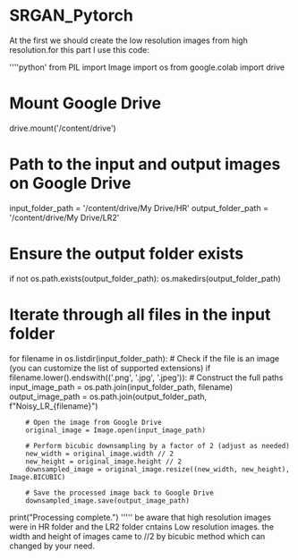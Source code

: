 # SRGAN_Pytorch
At the first we should create the low resolution images from high resolution.for this part I use this code:

''''python'
from PIL import Image
import os
from google.colab import drive

# Mount Google Drive
drive.mount('/content/drive')

# Path to the input and output images on Google Drive
input_folder_path = '/content/drive/My Drive/HR'
output_folder_path = '/content/drive/My Drive/LR2'

# Ensure the output folder exists
if not os.path.exists(output_folder_path):
    os.makedirs(output_folder_path)

# Iterate through all files in the input folder
for filename in os.listdir(input_folder_path):
    # Check if the file is an image (you can customize the list of supported extensions)
    if filename.lower().endswith(('.png', '.jpg', '.jpeg')):
        # Construct the full paths
        input_image_path = os.path.join(input_folder_path, filename)
        output_image_path = os.path.join(output_folder_path, f"Noisy_LR_{filename}")

        # Open the image from Google Drive
        original_image = Image.open(input_image_path)

        # Perform bicubic downsampling by a factor of 2 (adjust as needed)
        new_width = original_image.width // 2
        new_height = original_image.height // 2
        downsampled_image = original_image.resize((new_width, new_height), Image.BICUBIC)

        # Save the processed image back to Google Drive
        downsampled_image.save(output_image_path)

print("Processing complete.")
'''''
be aware that high resolution images were in HR folder and the LR2 folder cntains Low resolution images. the width and height of images came to //2 by bicubic method which can changed by your need.
